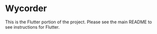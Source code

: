 # Wycorder
This is the Flutter portion of the project. Please see the main README to see instructions for Flutter.


